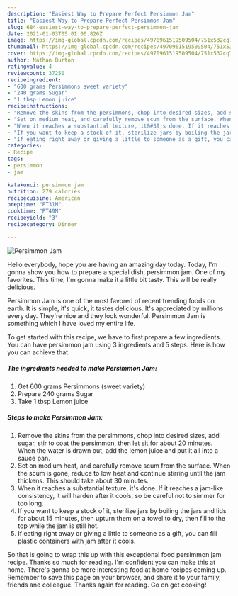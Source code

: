 ```yaml
---
description: "Easiest Way to Prepare Perfect Persimmon Jam"
title: "Easiest Way to Prepare Perfect Persimmon Jam"
slug: 684-easiest-way-to-prepare-perfect-persimmon-jam
date: 2021-01-03T05:01:00.826Z
image: https://img-global.cpcdn.com/recipes/4970961519509504/751x532cq70/persimmon-jam-recipe-main-photo.jpg
thumbnail: https://img-global.cpcdn.com/recipes/4970961519509504/751x532cq70/persimmon-jam-recipe-main-photo.jpg
cover: https://img-global.cpcdn.com/recipes/4970961519509504/751x532cq70/persimmon-jam-recipe-main-photo.jpg
author: Nathan Burton
ratingvalue: 4
reviewcount: 37250
recipeingredient:
- "600 grams Persimmons sweet variety"
- "240 grams Sugar"
- "1 tbsp Lemon juice"
recipeinstructions:
- "Remove the skins from the persimmons, chop into desired sizes, add sugar, stir to coat the persimmon, then let sit for about 20 minutes. When the water is drawn out, add the lemon juice and put it all into a sauce pan."
- "Set on medium heat, and carefully remove scum from the surface. When the scum is gone, reduce to low heat and continue stirring until the jam thickens. This should take about 30 minutes."
- "When it reaches a substantial texture, it&#39;s done. If it reaches a jam-like consistency, it will harden after it cools, so be careful not to simmer for too long."
- "If you want to keep a stock of it, sterilize jars by boiling the jars and lids for about 15 minutes, then upturn them on a towel to dry, then fill to the top while the jam is still hot."
- "If eating right away or giving a little to someone as a gift, you can fill plastic containers with jam after it cools."
categories:
- Recipe
tags:
- persimmon
- jam

katakunci: persimmon jam 
nutrition: 279 calories
recipecuisine: American
preptime: "PT31M"
cooktime: "PT49M"
recipeyield: "3"
recipecategory: Dinner

---
```



![Persimmon Jam](https://img-global.cpcdn.com/recipes/4970961519509504/751x532cq70/persimmon-jam-recipe-main-photo.jpg)

Hello everybody, hope you are having an amazing day today. Today, I'm gonna show you how to prepare a special dish, persimmon jam. One of my favorites. This time, I'm gonna make it a little bit tasty. This will be really delicious.



Persimmon Jam is one of the most favored of recent trending foods on earth. It is simple, it's quick, it tastes delicious. It's appreciated by millions every day. They're nice and they look wonderful. Persimmon Jam is something which I have loved my entire life.


To get started with this recipe, we have to first prepare a few ingredients. You can have persimmon jam using 3 ingredients and 5 steps. Here is how you can achieve that.

<!--inarticleads1-->

##### The ingredients needed to make Persimmon Jam:

1. Get 600 grams Persimmons (sweet variety)
1. Prepare 240 grams Sugar
1. Take 1 tbsp Lemon juice




<!--inarticleads2-->

##### Steps to make Persimmon Jam:

1. Remove the skins from the persimmons, chop into desired sizes, add sugar, stir to coat the persimmon, then let sit for about 20 minutes. When the water is drawn out, add the lemon juice and put it all into a sauce pan.
1. Set on medium heat, and carefully remove scum from the surface. When the scum is gone, reduce to low heat and continue stirring until the jam thickens. This should take about 30 minutes.
1. When it reaches a substantial texture, it&#39;s done. If it reaches a jam-like consistency, it will harden after it cools, so be careful not to simmer for too long.
1. If you want to keep a stock of it, sterilize jars by boiling the jars and lids for about 15 minutes, then upturn them on a towel to dry, then fill to the top while the jam is still hot.
1. If eating right away or giving a little to someone as a gift, you can fill plastic containers with jam after it cools.




So that is going to wrap this up with this exceptional food persimmon jam recipe. Thanks so much for reading. I'm confident you can make this at home. There's gonna be more interesting food at home recipes coming up. Remember to save this page on your browser, and share it to your family, friends and colleague. Thanks again for reading. Go on get cooking!
